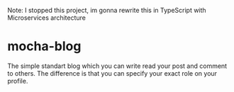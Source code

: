 Note: I stopped this project, im gonna rewrite this in TypeScript with Microservices architecture

# mocha-blog
The simple standart blog which you can write read your post and comment to others. The difference is that you can specify your exact role on your profile.
